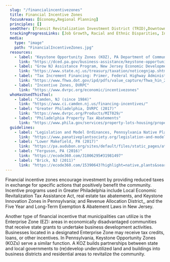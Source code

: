 ```yaml
---
  slug: "/financialincentivezones"
  title: Financial Incentive Zones
  focusAreas: [Economy,Regional Planning]
  principles: []
  seeOther: [Transit Revitalization Investment District (TRID),Downtown Management,Greenhouse Gas Overlay Zones]
  trackingProgressLinks: [Job Growth, Racial and Ethnic Disparities, Income Disparities]
  media: 
    type: "image"
    path: "FinancialIncentiveZones.jpg"
  resources: 
    - label: "Keystone Opportunity Zones (KOZ), PA Department of Community and Economic Development"
      link: "https://dced.pa.gov/business-assistance/keystone-opportunity-zones/"
    - label: "Grow NJ Assistance Program, New Jersey Economic Development Authority"
      link: "https://www.state.nj.us/treasury/taxation/noticegnjap.shtml#:~:text=The%20program%20is%20established%20as,149."
    - label: "Tax Increment Financing: Primer, Federal Highway Administration (FHWA, 2021)"
      link: "https://www.fhwa.dot.gov/ipd/pdfs/value_capture/fhwa_hin_21_006.pdf"
    - label: "Incentive Zones, DVRPC"
      link: "https://www.dvrpc.org/economic/incentivezones"
  whoHasUsedThisTool: 
    - label: "Camden, NJ (since 1984)"
      link: "https://www.ci.camden.nj.us/financing-incentives/"
    - label: "Greater Philadelphia, DVRPC (2017)"
      link: "https://www.dvrpc.org/Products/MIT029/"
    - label: "Philadelphia Property Tax Abatements"
      link: "https://www.phila.gov/services/property-lots-housing/property-taxes/get-real-estate-tax-relief/get-a-property-tax-abatement/"
  guidelines: 
    - label: "Legislation and Model Ordinances, Pennsylvania Native Plant Society"
      link: "https://www.panativeplantsociety.org/legislation-and-model-ordinances.html"
    - label: "Lower Makefield, PA (2017)"
      link: "https://pa.audubon.org/sites/default/files/static_pages/attachments/native-plant-ordinance-final-2017.pdf"
    - label: "Ferguson, PA (2016)"
      link: "https://ecode360.com/31006295#31981497"
    - label: "Brick, NJ (2011)"
      link: "https://ecode360.com/15390643?highlight=native,plants&searchId=6999585428632798#15390643"
---
```


Financial incentive zones encourage investment by providing reduced taxes in exchange for specific actions that positively benefit the community. Incentive programs used in Greater Philadelphia include Local Economic Revitalization Tax Assistance Act, real estate tax abatements, and Keystone Innovation Zones in Pennsylvania; and Revenue Allocation District,, and the Five Year and Long-Term Exemption & Abatement Laws in New Jersey.

Another type of financial incentive that municipalities can utilize is the Enterprise Zone (EZ): areas in economically disadvantaged communities that receive state grants to undertake business development activities. Businesses located in a designated Enterprise Zone may receive tax credits, loans, or other incentives. In Pennsylvania, Keystone Opportunity Zones (KOZs) serve a similar function. A KOZ builds partnerships between state and local governments to (re)develop underutilized land and buildings into business districts and residential areas to revitalize the community.
